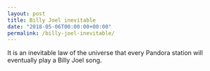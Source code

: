 ```yaml
---
layout: post
title: Billy Joel inevitable
date: "2018-05-06T00:00:00+00:00"
permalink: /billy-joel-inevitable/
---
```


It is an inevitable law of the universe that every Pandora station will eventually play a Billy Joel song.
